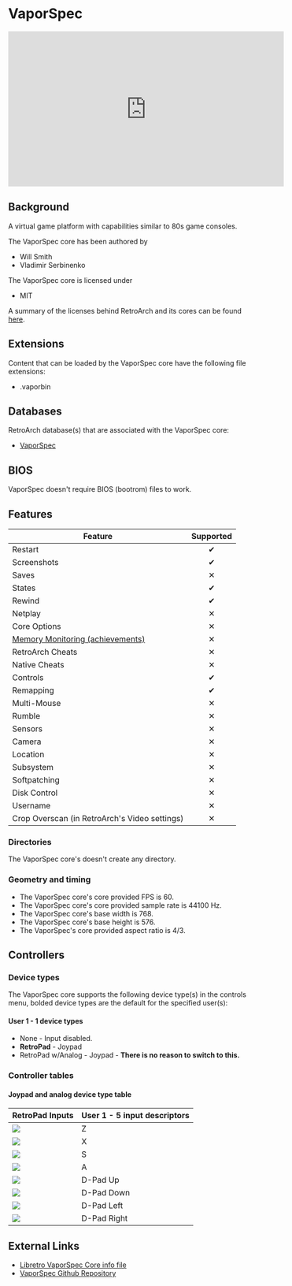# VaporSpec

<iframe width="560" height="315" src="https://www.youtube-nocookie.com/embed/1cnNNu-LXq4" title="YouTube video player" frameborder="0" allow="accelerometer; autoplay; clipboard-write; encrypted-media; gyroscope; picture-in-picture" allowfullscreen></iframe>

## Background

A virtual game platform with capabilities similar to 80s game consoles. 

The VaporSpec core has been authored by

- Will Smith
- Vladimir Serbinenko

The VaporSpec core is licensed under

- MIT

A summary of the licenses behind RetroArch and its cores can be found [here](../development/licenses.md).


## Extensions

Content that can be loaded by the VaporSpec core have the following file extensions:

- .vaporbin

## Databases

RetroArch database(s) that are associated with the VaporSpec core:

- [VaporSpec](https://github.com/libretro/libretro-database/blob/master/rdb/)

## BIOS

VaporSpec doesn't require BIOS (bootrom) files to work. 

## Features

| Feature           | Supported |
|-------------------|:---------:|
| Restart           | ✔         |
| Screenshots       | ✔         |
| Saves             | ✕           |
| States            | ✔         |
| Rewind            | ✔        |
| Netplay           | ✕         |
| Core Options      | ✕         |
| [Memory Monitoring (achievements)](../guides/memorymonitoring.md) | ✕         |
| RetroArch Cheats  | ✕         |
| Native Cheats     | ✕         |
| Controls          | ✔         |
| Remapping         | ✔         |
| Multi-Mouse       | ✕         |
| Rumble            | ✕         |
| Sensors           | ✕         |
| Camera            | ✕         |
| Location          | ✕         |
| Subsystem         | ✕         |
| Softpatching      | ✕         |
| Disk Control      | ✕         |
| Username          | ✕         |
| Crop Overscan (in RetroArch's Video settings) | ✕         |

### Directories

The VaporSpec core's doesn't create any directory.

### Geometry and timing

- The VaporSpec core's core provided FPS is 60.
- The VaporSpec core's core provided sample rate is 44100 Hz.
- The VaporSpec core's base width is 768.
- The VaporSpec core's base height is 576.
- The VaporSpec's core provided aspect ratio is 4/3.

## Controllers


### Device types

The VaporSpec core supports the following device type(s) in the controls menu, bolded device types are the default for the specified user(s):

#### User 1 - 1 device types

- None - Input disabled.
- **RetroPad** - Joypad
- RetroPad w/Analog - Joypad - **There is no reason to switch to this.**

### Controller tables

#### Joypad and analog device type table


| RetroPad Inputs                                | User 1 - 5 input descriptors |
|------------------------------------------------|------------------------------|
| ![](../image/retropad/retro_b.png)             | Z                            |
| ![](../image/retropad/retro_a.png)             | X                            |
| ![](../image/retropad/retro_x.png)             | S                            |
| ![](../image/retropad/retro_y.png)             | A                            |
| ![](../image/retropad/retro_dpad_up.png)       | D-Pad Up                     |
| ![](../image/retropad/retro_dpad_down.png)     | D-Pad Down                   |
| ![](../image/retropad/retro_dpad_left.png)     | D-Pad Left                   |
| ![](../image/retropad/retro_dpad_right.png)    | D-Pad Right                  |

## External Links

- [Libretro VaporSpec Core info file](https://github.com/libretro/libretro-core-info/blob/master/vaporspec_libretro.info)
- [VaporSpec Github Repository](https://github.com/minkcv/vm)
